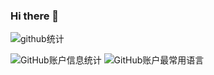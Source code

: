 ### Hi there 👋

![github统计](https://stats.justsong.cn/api/github?username=shenwx2006&theme=dark&lang=zh-CN)

![GitHub账户信息统计](https://github-stats.ubrong.com/api?username=shenwx2006&show_icons=true&theme=tokyonight)
![GitHub账户最常用语言](https://github-stats.ubrong.com/api/top-langs/?username=shenwx2006&layout=compact&theme=tokyonight)
